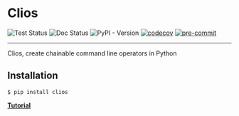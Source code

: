 
# Clios

![Test Status](https://github.com/prajeeshag/clios/actions/workflows/test.yml/badge.svg)
![Doc Status](https://github.com/prajeeshag/clios/actions/workflows/build-docs.yml/badge.svg)
![PyPI - Version](https://img.shields.io/pypi/v/clios)
[![codecov](https://codecov.io/gh/prajeeshag/clios/graph/badge.svg?token=UNNUW30IQL)](https://codecov.io/gh/prajeeshag/clios)
[![pre-commit](https://img.shields.io/badge/pre--commit-enabled-brightgreen?logo=pre-commit)](https://github.com/pre-commit/pre-commit)

---

Clios, create chainable command line operators in Python

## Installation
<!--termynal-->
```
$ pip install clios
```


[**Tutorial**](https://prajeeshag.github.io/clios)
